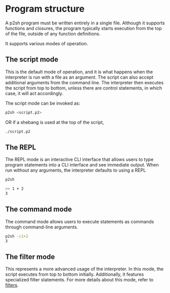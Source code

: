 # Program structure

A p2sh program must be written entirely in a single file. Although it
supports functions and closures, the program typically starts execution
from the top of the file, outside of any function definitions.

It supports various modes of operation.

## The script mode

This is the default mode of operation, and it is what happens when the
interpreter is run with a file as an argument. The script can also
accept additional arguments from the command line. The interpreter then
executes the script from top to bottom, unless there are control
statements, in which case, it will act accordingly.

The script mode can be invoked as:

```bash
p2sh <script.p2>
```

OR if a shebang is used at the top of the script,

```bash
./script.p2
```

## The REPL

The REPL mode is an interactive CLI interface that allows users to type
program statements into a CLI interface and see immediate output. When
run without any arguments, the interpreter defaults to using a REPL

```bash
p2sh

>> 1 + 2
3
```

## The command mode

The command mode allows users to execute statements as commands through
command-line arguments.

```bash
p2sh -c1+2
3
```

## The filter mode

This represents a more advanced usage of the interpreter. In this mode,
the script executes from top to bottom initially. Additionally, it
features specialized filter statements. For more details about this
mode, refer to [filters](./filters.md).







